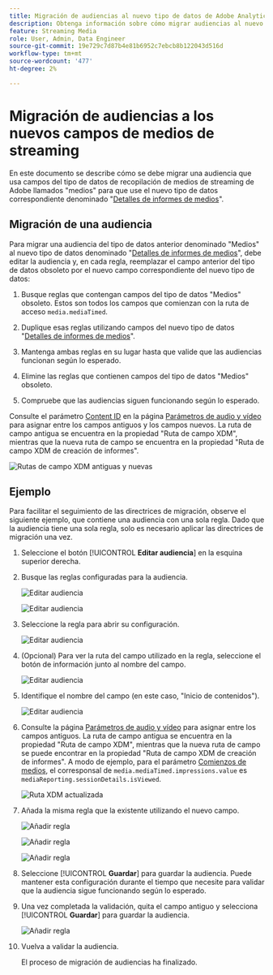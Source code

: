 ```yaml
---
title: Migración de audiencias al nuevo tipo de datos de Adobe Analytics para medios de streaming
description: Obtenga información sobre cómo migrar audiencias al nuevo tipo de datos de Adobe Analytics para medios de streaming
feature: Streaming Media
role: User, Admin, Data Engineer
source-git-commit: 19e729c7d87b4e81b6952c7ebcb8b122043d516d
workflow-type: tm+mt
source-wordcount: '477'
ht-degree: 2%

---
```


# Migración de audiencias a los nuevos campos de medios de streaming

En este documento se describe cómo se debe migrar una audiencia que usa campos del tipo de datos de recopilación de medios de streaming de Adobe llamados &quot;medios&quot; para que use el nuevo tipo de datos correspondiente denominado &quot;[Detalles de informes de medios](https://experienceleague.adobe.com/en/docs/experience-platform/xdm/data-types/media-reporting-details)&quot;.

## Migración de una audiencia

Para migrar una audiencia del tipo de datos anterior denominado &quot;Medios&quot; al nuevo tipo de datos denominado &quot;[Detalles de informes de medios](https://experienceleague.adobe.com/en/docs/experience-platform/xdm/data-types/media-reporting-details)&quot;, debe editar la audiencia y, en cada regla, reemplazar el campo anterior del tipo de datos obsoleto por el nuevo campo correspondiente del nuevo tipo de datos:

1. Busque reglas que contengan campos del tipo de datos &quot;Medios&quot; obsoleto. Estos son todos los campos que comienzan con la ruta de acceso `media.mediaTimed`.

1. Duplique esas reglas utilizando campos del nuevo tipo de datos &quot;[Detalles de informes de medios](https://experienceleague.adobe.com/en/docs/experience-platform/xdm/data-types/media-reporting-details)&quot;.

1. Mantenga ambas reglas en su lugar hasta que valide que las audiencias funcionan según lo esperado.

1. Elimine las reglas que contienen campos del tipo de datos &quot;Medios&quot; obsoleto.

1. Compruebe que las audiencias siguen funcionando según lo esperado.

Consulte el parámetro [Content ID](https://experienceleague.adobe.com/en/docs/media-analytics/using/implementation/variables/audio-video-parameters#content-id) en la página [Parámetros de audio y vídeo](https://experienceleague.adobe.com/es/docs/media-analytics/using/implementation/variables/audio-video-parameters) para asignar entre los campos antiguos y los campos nuevos. La ruta de campo antigua se encuentra en la propiedad &quot;Ruta de campo XDM&quot;, mientras que la nueva ruta de campo se encuentra en la propiedad &quot;Ruta de campo XDM de creación de informes&quot;.

![Rutas de campo XDM antiguas y nuevas](assets/field-paths-updated.jpeg)

## Ejemplo

Para facilitar el seguimiento de las directrices de migración, observe el siguiente ejemplo, que contiene una audiencia con una sola regla. Dado que la audiencia tiene una sola regla, solo es necesario aplicar las directrices de migración una vez.

1. Seleccione el botón [!UICONTROL **Editar audiencia**] en la esquina superior derecha.

1. Busque las reglas configuradas para la audiencia.

   ![Editar audiencia](assets/audience-edit.jpeg)

   ![Editar audiencia](assets/audience-edit2.jpeg)

1. Seleccione la regla para abrir su configuración.

   ![Editar audiencia](assets/audience-edit3.jpeg)

1. (Opcional) Para ver la ruta del campo utilizado en la regla, seleccione el botón de información junto al nombre del campo.

   ![Editar audiencia](assets/audience-edit4.jpeg)

1. Identifique el nombre del campo (en este caso, &quot;Inicio de contenidos&quot;).

   ![Editar audiencia](assets/audience-edit5.jpeg)

1. Consulte la página [Parámetros de audio y vídeo](https://experienceleague.adobe.com/es/docs/media-analytics/using/implementation/variables/audio-video-parameters) para asignar entre los campos antiguos. La ruta de campo antigua se encuentra en la propiedad &quot;Ruta de campo XDM&quot;, mientras que la nueva ruta de campo se puede encontrar en la propiedad &quot;Ruta de campo XDM de creación de informes&quot;. A modo de ejemplo, para el parámetro [Comienzos de medios](https://experienceleague.adobe.com/en/docs/media-analytics/using/implementation/variables/audio-video-parameters#media-starts), el corresponsal de `media.mediaTimed.impressions.value` es `mediaReporting.sessionDetails.isViewed`.

   ![Ruta XDM actualizada](assets/updated-xdm-path.jpeg)

1. Añada la misma regla que la existente utilizando el nuevo campo.

   ![Añadir regla](assets/add-rule.jpeg)

   ![Añadir regla](assets/add-rule2.jpeg)

   ![Añadir regla](assets/add-rule3.jpeg)

1. Seleccione [!UICONTROL **Guardar**] para guardar la audiencia. Puede mantener esta configuración durante el tiempo que necesite para validar que la audiencia sigue funcionando según lo esperado.

1. Una vez completada la validación, quita el campo antiguo y selecciona [!UICONTROL **Guardar**] para guardar la audiencia.

   ![Añadir regla](assets/add-rule4.jpeg)

1. Vuelva a validar la audiencia.

   El proceso de migración de audiencias ha finalizado.
